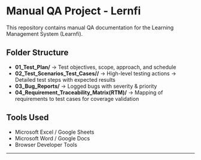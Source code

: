 # Manual QA Project - Lernfi

This repository contains manual QA documentation for the Learning Management System (Learnfi).

## Folder Structure
- **01_Test_Plan/** → Test objectives, scope, approach, and schedule
- **02_Test_Scenarios_Test_Cases//** → High-level testing actions → Detailed test steps with expected results
- **03_Bug_Reports/** → Logged bugs with severity & priority
- **04_Requirement_Traceability_Matrix(RTM)/** →  Mapping of requirements to test cases for coverage validation


## Tools Used
- Microsoft Excel / Google Sheets
- Microsoft Word / Google Docs
- Browser Developer Tools

---

